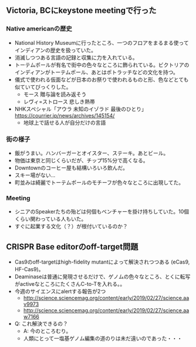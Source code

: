 ## Victoria, BCにkeystone meetingで行った
### Native americanの歴史
- National History Museumに行ったところ、一つのフロアをまるまる使ってインディアンの歴史を扱っていた。
- 消滅しつつある言語の記録と収集に力を入れている。
- トーテムポールが有名で街中の色々なところに飾られている。ビクトリアのインディアンがトーテムポール、あとはポトラッチなどの文化を持つ。
- 儀式で使われる仮面などが日本のお祭りで使われるものと形、色などとても似ていてびっくりした。
  - モース 贈与論を読み返そう
  - レヴィ=ストロース 悲しき熱帯
- NHKスペシャル「アウラ 未知のイゾラド 最後のひとり」https://courrier.jp/news/archives/145154/ 
  - 地球上で話せる人が自分だけの言語

### 街の様子
- 飯がうまい。ハンバーガーとオイスター、ステーキ。あとビール。
- 物価は東京と同じくらいだが、チップ15%分で高くなる。
- Downtownのコーヒー屋も結構いろいろ飲んだ。
- スキー場がない...
- 町並みは綺麗でトーテムポールのモチーフが色々なところに出現してた。

### Meeting
- シニアのSpeakerたちの殆どは何個もベンチャーを掛け持ちしていた。10個くらい関わっている人もいた。
- すぐに起業する文化（？）が根付いているのか？

## CRISPR Base editorのoff-target問題
- Cas9のoff-targetはhigh-fidelity mutantによって解決されつつある (eCas9, HF-Cas9)。
- Deaminaseは普通に発現させるだけで、ゲノムの色々なところ、とくに転写がactiveなところにたくさんC-to-Tを入れる。。
- 今週のサイエンスにalertする報告が2つ
  - http://science.sciencemag.org/content/early/2019/02/27/science.aav9973
  - http://science.sciencemag.org/content/early/2019/02/27/science.aaw7166
- Q: これ解決できるの？
  - A: 今のところむり。
  - 人類にとって一塩基ゲノム編集の道のりは未だ遠いのであった・・・

